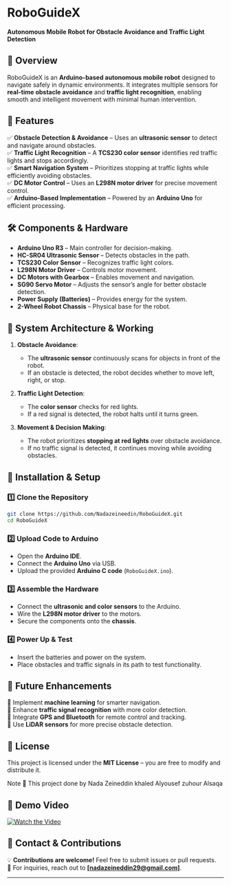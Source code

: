 # **RoboGuideX**  
**Autonomous Mobile Robot for Obstacle Avoidance and Traffic Light Detection**  

## **📌 Overview**  
RoboGuideX is an **Arduino-based autonomous mobile robot** designed to navigate safely in dynamic environments. It integrates multiple sensors for **real-time obstacle avoidance** and **traffic light recognition**, enabling smooth and intelligent movement with minimal human intervention.  

## **🔹 Features**  
✅ **Obstacle Detection & Avoidance** – Uses an **ultrasonic sensor** to detect and navigate around obstacles.  
✅ **Traffic Light Recognition** – A **TCS230 color sensor** identifies red traffic lights and stops accordingly.  
✅ **Smart Navigation System** – Prioritizes stopping at traffic lights while efficiently avoiding obstacles.  
✅ **DC Motor Control** – Uses an **L298N motor driver** for precise movement control.  
✅ **Arduino-Based Implementation** – Powered by an **Arduino Uno** for efficient processing.  

## **🛠️ Components & Hardware**  
- **Arduino Uno R3** – Main controller for decision-making.  
- **HC-SR04 Ultrasonic Sensor** – Detects obstacles in the path.  
- **TCS230 Color Sensor** – Recognizes traffic light colors.  
- **L298N Motor Driver** – Controls motor movement.  
- **DC Motors with Gearbox** – Enables movement and navigation.  
- **SG90 Servo Motor** – Adjusts the sensor’s angle for better obstacle detection.  
- **Power Supply (Batteries)** – Provides energy for the system.  
- **2-Wheel Robot Chassis** – Physical base for the robot.  

## **🔧 System Architecture & Working**  
1. **Obstacle Avoidance**:  
   - The **ultrasonic sensor** continuously scans for objects in front of the robot.  
   - If an obstacle is detected, the robot decides whether to move left, right, or stop.  

2. **Traffic Light Detection**:  
   - The **color sensor** checks for red lights.  
   - If a red signal is detected, the robot halts until it turns green.  

3. **Movement & Decision Making**:  
   - The robot prioritizes **stopping at red lights** over obstacle avoidance.  
   - If no traffic signal is detected, it continues moving while avoiding obstacles.  

## **📜 Installation & Setup**  
### **1️⃣ Clone the Repository**  
```bash
git clone https://github.com/Nadazeineedin/RoboGuideX.git
cd RoboGuideX
```
### **2️⃣ Upload Code to Arduino**  
- Open the **Arduino IDE**.  
- Connect the **Arduino Uno** via USB.  
- Upload the provided **Arduino C code** (`RoboGuideX.ino`).  

### **3️⃣ Assemble the Hardware**  
- Connect the **ultrasonic and color sensors** to the Arduino.  
- Wire the **L298N motor driver** to the motors.  
- Secure the components onto the **chassis**.  

### **4️⃣ Power Up & Test**  
- Insert the batteries and power on the system.  
- Place obstacles and traffic signals in its path to test functionality.  

## **📌 Future Enhancements**  
🔹 Implement **machine learning** for smarter navigation.  
🔹 Enhance **traffic signal recognition** with more color detection.  
🔹 Integrate **GPS and Bluetooth** for remote control and tracking.  
🔹 Use **LiDAR sensors** for more precise obstacle detection.  

## **📄 License**  
This project is licensed under the **MIT License** – you are free to modify and distribute it.

Note 🌟
This project done by 
Nada Zeineddin 
khaled Alyousef
zuhour Alsaqa

## 🎥 Demo Video  
[![Watch the Video](https://img.youtube.com/vi/VIDEO_ID/maxresdefault.jpg)](https://github.com/user-attachments/assets/5f307b24-138e-4543-bc58-131b10712d67)


## **📩 Contact & Contributions**  
💡 **Contributions are welcome!** Feel free to submit issues or pull requests.  
📧 For inquiries, reach out to **[nadazeineddin29@gmail.com]**.  

---
